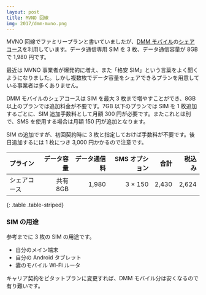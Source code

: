 ```yaml
---
layout: post
title: MVNO 回線
img: 2017/dmm-mvno.png
---
```


MVNO 回線でファミリープランと書いていましたが、[DMM モバイル](http://mvno.dmm.com/)の[シェアコース](http://mvno.dmm.com/fee/index.html#share)を利用しています。データ通信専用 SIM を 3 枚、データ通信容量が 8GB で 1,980 円です。

最近は MVNO 事業者が爆発的に増え、また「格安 SIM」という言葉をよく聞くようになりました。しかし複数枚でデータ容量をシェアできるプランを用意している事業者は多くありません。

DMM モバイルのシェアコースは SIM を最大 3 枚まで増やすことができ、8GB 以上のプランでは追加料金が不要です。7GB 以下のプランでは SIM を 1 枚追加するごとに、SIM 追加手数料として月額 300 円が必要です。またこれとは別で、SMS を使用する場合は月額 150 円が追加となります。

SIM の追加ですが、初回契約時に 3 枚と指定しておけば手数料が不要です。後日追加するには 1 枚につき 3,000 円かかるので注意です。

|プライン|データ容量|データ通信料|SMS オプション|合計|税込み|
|:-|-:|-:|-:|-:|-:|
|シェアコース|共有 8GB|1,980|3 × 150|2,430|2,624|
{: .table .table-striped}

### SIM の用途

参考までに 3 枚の SIM の用途です。

* 自分のメイン端末
* 自分の Android タブレット
* 妻のモバイル Wi-Fi ルータ

キャリア契約をピタットプランに変更すれば、DMM モバイル分は安くなるので有り難いです。
